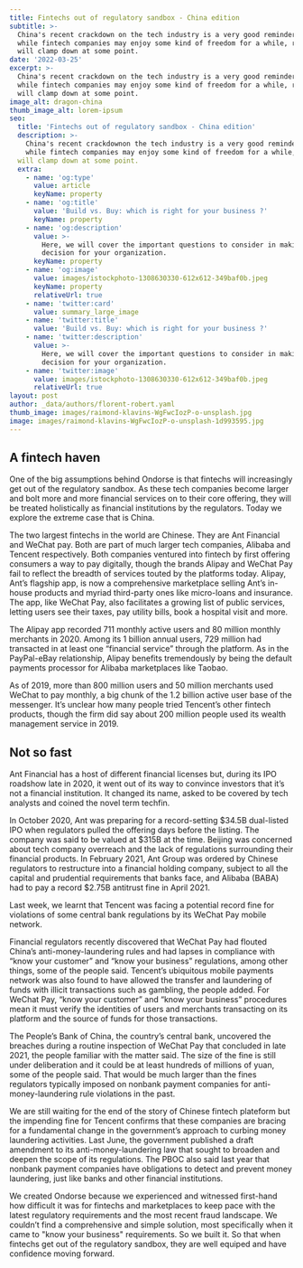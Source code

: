 ```yaml
---
title: Fintechs out of regulatory sandbox - China edition
subtitle: >-
  China's recent crackdown on the tech industry is a very good reminder that
  while fintech companies may enjoy some kind of freedom for a while, regulators
  will clamp down at some point.
date: '2022-03-25'
excerpt: >-
  China's recent crackdown on the tech industry is a very good reminder that
  while fintech companies may enjoy some kind of freedom for a while, regulators
  will clamp down at some point.
image_alt: dragon-china
thumb_image_alt: lorem-ipsum
seo:
  title: 'Fintechs out of regulatory sandbox - China edition'
  description: >-
    China's recent crackdownon the tech industry is a very good reminder that
    while fintech companies may enjoy some kind of freedom for a while, regulators
  will clamp down at some point.
  extra:
    - name: 'og:type'
      value: article
      keyName: property
    - name: 'og:title'
      value: 'Build vs. Buy: which is right for your business ?'
      keyName: property
    - name: 'og:description'
      value: >-
        Here, we will cover the important questions to consider in making the
        decision for your organization.
      keyName: property
    - name: 'og:image'
      value: images/istockphoto-1308630330-612x612-349baf0b.jpeg
      keyName: property
      relativeUrl: true
    - name: 'twitter:card'
      value: summary_large_image
    - name: 'twitter:title'
      value: 'Build vs. Buy: which is right for your business ?'
    - name: 'twitter:description'
      value: >-
        Here, we will cover the important questions to consider in making the
        decision for your organization.
    - name: 'twitter:image'
      value: images/istockphoto-1308630330-612x612-349baf0b.jpeg
      relativeUrl: true
layout: post
author: _data/authors/florent-robert.yaml
thumb_image: images/raimond-klavins-WgFwcIozP-o-unsplash.jpg
image: images/raimond-klavins-WgFwcIozP-o-unsplash-1d993595.jpg
---
```

## A fintech haven

One of the big assumptions behind Ondorse is that fintechs will increasingly get out of the regulatory sandbox. As these tech companies become larger and bolt more and more financial services on to their core offering, they will be treated holistically as financial institutions by the regulators. Today we explore the extreme case that is China.

The two largest fintechs in the world are Chinese. They are Ant Financial and WeChat pay. Both are part of much larger tech companies, Alibaba and Tencent respectively. Both companies ventured into fintech by first offering consumers a way to pay digitally, though the brands Alipay and WeChat Pay fail to reflect the breadth of services touted by the platforms today. Alipay, Ant’s flagship app, is now a comprehensive marketplace selling Ant’s in-house products and myriad third-party ones like micro-loans and insurance. The app, like WeChat Pay, also facilitates a growing list of public services, letting users see their taxes, pay utility bills, book a hospital visit and more.

The Alipay app recorded 711 monthly active users and 80 million monthly merchants in 2020. Among its 1 billion annual users, 729 million had transacted in at least one “financial service” through the platform. As in the PayPal-eBay relationship, Alipay benefits tremendously by being the default payments processor for Alibaba marketplaces like Taobao.

As of 2019, more than 800 million users and 50 million merchants used WeChat to pay monthly, a big chunk of the 1.2 billion active user base of the messenger. It’s unclear how many people tried Tencent’s other fintech products, though the firm did say about 200 million people used its wealth management service in 2019.

## Not so fast

Ant Financial has a host of different financial licenses but, during its IPO roadshow late in 2020, it went out of its way to convince investors that it’s not a financial institution. It changed its name, asked to be covered by tech analysts and coined the novel term techfin.

In October 2020, Ant was preparing for a record-setting $34.5B dual-listed IPO when regulators pulled the offering days before the listing. The company was said to be valued at $315B at the time. Beijing was concerned about tech company overreach and the lack of regulations surrounding their financial products. In February 2021, Ant Group was ordered by Chinese regulators to restructure into a financial holding company, subject to all the capital and prudential requirements that banks face, and Alibaba (BABA) had to pay a record $2.75B antitrust fine in April 2021.

Last week, we learnt that Tencent was facing a potential record fine for violations of some central bank regulations by its WeChat Pay mobile network.

Financial regulators recently discovered that WeChat Pay had flouted China’s anti-money-laundering rules and had lapses in compliance with “know your customer” and “know your business” regulations, among other things, some of the people said. Tencent’s ubiquitous mobile payments network was also found to have allowed the transfer and laundering of funds with illicit transactions such as gambling, the people added. For WeChat Pay, “know your customer” and “know your business” procedures mean it must verify the identities of users and merchants transacting on its platform and the source of funds for those transactions.

The People’s Bank of China, the country’s central bank, uncovered the breaches during a routine inspection of WeChat Pay that concluded in late 2021, the people familiar with the matter said. The size of the fine is still under deliberation and it could be at least hundreds of millions of yuan, some of the people said. That would be much larger than the fines regulators typically imposed on nonbank payment companies for anti-money-laundering rule violations in the past.

We are still waiting for the end of the story of Chinese fintech plateform but the impending fine for Tencent confirms that these companies are bracing for a fundamental change in the government’s approach to curbing money laundering activities. Last June, the government published a draft amendment to its anti-money-laundering law that sought to broaden and deepen the scope of its regulations. The PBOC also said last year that nonbank payment companies have obligations to detect and prevent money laundering, just like banks and other financial institutions.

We created Ondorse because we experienced and witnessed first-hand how difficult it was for fintechs and marketplaces to keep pace with the latest regulatory requirements and the most recent fraud landscape. We couldn’t find a comprehensive and simple solution, most specifically when it came to "know your business" requirements. So we built it. So that when fintechs get out of the regulatory sandbox, they are well equiped and have confidence moving forward.
